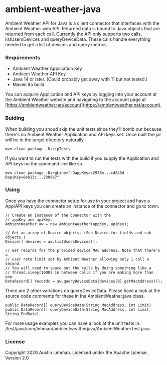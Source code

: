# ambient-weather-java
Ambient Weather API for Java is a client connector that interfaces 
with the Ambient Weather web API. Returned data is bound to Java objects 
that are returned from each call. Currently the API only supports two calls, 
listUsersDevices and queryDeviceData. These calls handle everything needed 
to get a list of devices and query metrics.

### Requirements
- Ambient Weather Application Key
- Ambient Weather API Key
- Java 14 or later. (Could probably get away with 11 but not tested.)
- Maven ito build.

You can acquire Application and API keys by logging into your account at 
the Ambient Weather website and navigating to the account page at 
[https://ambientweather.net/account](https://ambientweather.net/account).

### Buiding
When building you shoud skip the unit tests since they'll bomb out because 
there's no Ambient Weather Application and API keys set. Once built the jar 
will be in the target directory naturally.
```
mvn clean package -DskipTests
```

If you want to run the tests with the build if you supply the Application 
and API keys on the command line like so.

```
mvn clean package -DargLine="-DappKey=c2978e...cd246d -DapiKey=0e613c...2389b7"
```

### Using
Once you have the connector setup for use in your project and have 
 a App/API keys you can create an instance of the connector and 
 go to town.

```
// Create an instance of the connector with the 
// appKey and apiKey.
AmbientWeather aw = new AmbientWeather(appKey, apiKey);

// Get an array of Device objects. (See Device for fields and sub objects.)
Device[] devices = aw.listUsersDevices();

// Get records for the provided device MAC address. Note that there's a 
// user rate limit set by Ambient Weather allowing only 1 call a second.
// You will need to space out the calls by doing something like a 
// Thread.sleep(1000) in between calls if you are making more than one.
DataRecord[] records = aw.queryDeviceData(devices[0].getMacAddress());
```

There are 2 other variations on queryDeviceData. Please have a look at the 
source code comments for these in the AmbientWeather.java class.
```
public DataRecord[] queryDeviceData(String MacAddress, int Limit)
public DataRecord[] queryDeviceData(String MacAddress, int Limit, String EndDate)
```

For more usage examples you can have a look at the unit tests in.
/test/java/com/lehman/ambientweatherjava/AmbientWeatherTest.java. 

### License
Copyright 2020 Austin Lehman. Licensed under the Apache License, Version 2.0
